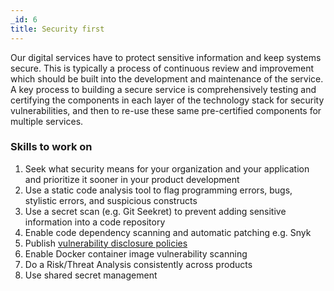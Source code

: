 ```yaml
---
_id: 6
title: Security first 
---
```


Our digital services have to protect sensitive information and keep systems secure. This is typically a process of continuous review and improvement which should be built into the development and maintenance of the service. A key process to building a secure service is comprehensively testing and certifying the components in each layer of the technology stack for security vulnerabilities, and then to re-use these same pre-certified components for multiple services.

<h3>Skills to work on </h3>

1. Seek what security means for your organization and your application and prioritize it sooner in your product development
1. Use a static code analysis tool to flag programming errors, bugs, stylistic errors, and suspicious constructs
1. Use a secret scan (e.g. Git Seekret) to prevent adding sensitive information into a code repository
1. Enable code dependency scanning and automatic patching e.g. Snyk
1. Publish [vulnerability disclosure policies](https://github.com/cds-snc/.github/blob/master/SECURITY.md)
1. Enable Docker container image vulnerability scanning
1. Do a Risk/Threat Analysis consistently across products
1. Use shared secret management
